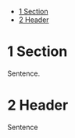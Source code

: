 
- <a href="#1-section" id="toc-1-section">1 Section</a>
- <a href="#2-header" id="toc-2-header">2 Header</a>

# 1 Section

Sentence.

# 2 Header

Sentence
